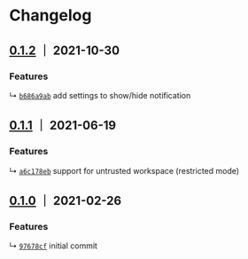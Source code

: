 # Changelog

## [0.1.2] ｜ 2021-10-30

### Features

↳ [`b686a9ab`](https://github.com/IronGeek/vscode-darklight/commit/b686a9abf33c9dc40d3be862a2711d168add8c2a) add settings to show/hide notification

## [0.1.1] ｜ 2021-06-19

### Features

↳ [`a6c178eb`](https://github.com/IronGeek/vscode-darklight/commit/a6c178eb2cb43f7789e34d429728c649bfb8677a) support for untrusted workspace (restricted mode)


## [0.1.0] ｜ 2021-02-26

### Features

↳ [`97678cf`](https://github.com/IronGeek/vscode-darklight/commit/97678cf09b149ea50303b652f42f9e67028a111d) initial commit

[0.1.2]: https://github.com/IronGeek/vscode-darklight/releases/tag/v0.1.2 "v0.1.2"
[0.1.1]: https://github.com/IronGeek/vscode-darklight/releases/tag/v0.1.1 "v0.1.1"
[0.1.0]: https://github.com/IronGeek/vscode-darklight/releases/tag/v0.1.0 "v0.1.0"

